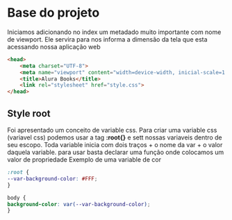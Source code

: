 # Base do projeto
Iniciamos adicionando no index um metadado muito importante com nome de viewport. Ele servira para nos 
informa a dimensão da tela que esta acessando nossa aplicação web

~~~ html
<head>
    <meta charset="UTF-8">
    <meta name="viewport" content="width=device-width, inicial-scale=1.0">
    <title>Alura Books</title>
    <link rel="stylesheet" href="style.css">
</head>
~~~

## Style root
Foi apresentado um conceito de variable css. 
Para criar uma variable css (variavel css) podemos usar a tag **:root{}** e sett nossas variaveis dentro de seu escopo.
Toda variable inicia com dois traços + o nome da var + o valor daquela variable. 
para usar basta declarar uma função onde colocamos um valor de propriedade
Exemplo de uma variable de cor

~~~ css
:root {
--var-background-color: #FFF;
}

body {
background-color: var(--var-background-color);
}
~~~
